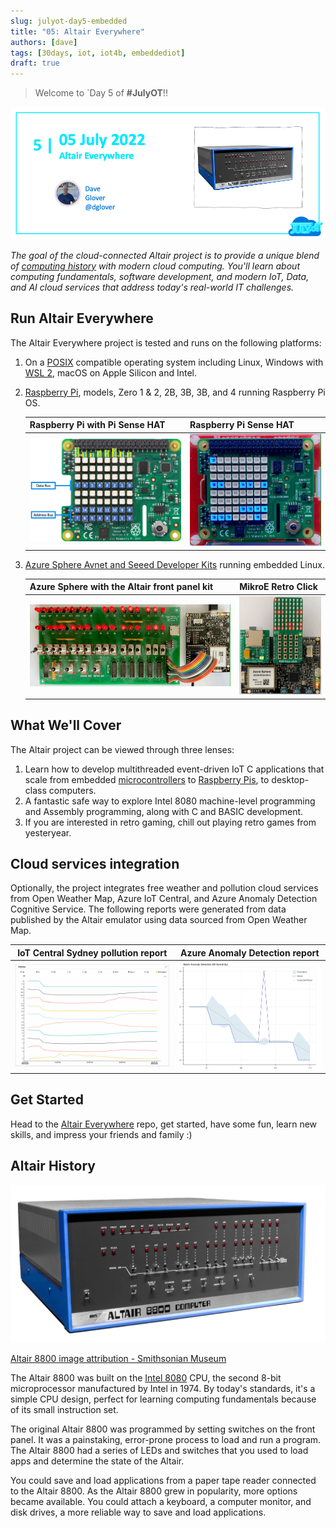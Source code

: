 ```yaml
---
slug: julyot-day5-embedded
title: "05: Altair Everywhere"
authors: [dave]
tags: [30days, iot, iot4b, embeddediot]
draft: true
---
```


<head>
  <meta name="twitter:url" content="https://julyot.dev/blog/julyot-day5-embedded" />
  <meta name="twitter:title" content="Altair IoT Everywhere!" />
  <meta name="twitter:description" content="Altair Everywhere scale IoT apps from embedded to desktop" />
  <meta name="twitter:image" content="https://julyot.dev/img/png/JulyOT-banner-5-altair.png" />
  <meta name="twitter:card" content="summary_large_image" />
  <meta name="twitter:creator" content="@dglover" />
  <meta name="twitter:site" content="@AzureAdvocates" />
  <link rel="canonical" href="https://julyot.dev/blog/julyot-day5-embedded" />
</head>

> Welcome to `Day 5 of **#JulyOT**!!

![Post banner](/img/png/JulyOT-banner-5-altair.png)

_The goal of the cloud-connected Altair project is to provide a unique blend of [computing history](https://en.wikipedia.org/wiki/Retrocomputing) with modern cloud computing. You'll learn about computing fundamentals, software development, and modern IoT, Data, and AI cloud services that address today's real-world IT challenges._

## Run Altair Everywhere

The Altair Everywhere project is tested and runs on the following platforms:

1. On a [POSIX](https://en.wikipedia.org/wiki/POSIX) compatible operating system including Linux, Windows with [WSL 2](https://docs.microsoft.com/en-us/windows/wsl/install), macOS on Apple Silicon and Intel.
1. [Raspberry Pi](https://www.raspberrypi.org/), models, Zero 1 & 2, 2B, 3B, 3B, and 4 running Raspberry Pi OS.

    | Raspberry Pi with Pi Sense HAT  | Raspberry Pi Sense HAT |
    |--|--|
    | ![The image shows the address and data bus LEDs](../static/img/png/raspberry_pi_sense_hat_map.png) | ![The gif shows the address and data bus LEDs in action](../static/img/gif/raspberry_pi_sense_hat.gif) |

1. [Azure Sphere Avnet and Seeed Developer Kits](https://azure.microsoft.com/services/azure-sphere/) running embedded Linux.

    | Azure Sphere with the Altair front panel kit | MikroE Retro Click |
    |--|--|
    | ![The gif shows the Altair on Azure Sphere with the Altair front panel](../static/img/gif/altair_on_sphere.gif) | ![The gif shows the address and data bus LEDs in action](../static/img/gif/avnet_retro_click.gif) |

## What We'll Cover

The Altair project can be viewed through three lenses:

1. Learn how to develop multithreaded event-driven IoT C applications that scale from embedded [microcontrollers](https://en.wikipedia.org/wiki/Microcontroller) to [Raspberry Pis](https://en.wikipedia.org/wiki/Raspberry_Pi), to desktop-class computers.
1. A fantastic safe way to explore Intel 8080 machine-level programming and Assembly programming, along with C and BASIC development.
1. If you are interested in retro gaming, chill out playing retro games from yesteryear.

## Cloud services integration

Optionally, the project integrates free weather and pollution cloud services from Open Weather Map, Azure IoT Central, and Azure Anomaly Detection Cognitive Service. The following reports were generated from data published by the Altair emulator using data sourced from Open Weather Map.

| IoT Central Sydney pollution report | Azure Anomaly Detection report|
|------|-----|
| ![The images shows pollution report for Sydney](../static/img/png/iot_central_pollution_report.png) | ![The following images shows temperature based anomalies](../static/img/png/univariate-anomalies.png) |

## Get Started

Head to the [Altair Everywhere](https://github.com/gloveboxes/Altair8800.Emulator.UN-X/wiki) repo, get started, have some fun, learn new skills, and impress your friends and family :)

## Altair History

![The image shows the Altair 8800](../static/img/png/altair-8800-smithsonian-museum.png)

[Altair 8800 image attribution - Smithsonian Museum](https://commons.wikimedia.org/wiki/File:Altair_8800,_Smithsonian_Museum.jpg)

The Altair 8800 was built on the [Intel 8080](https://en.wikipedia.org/wiki/Intel_8080?azure-portal=true) CPU, the second 8-bit microprocessor manufactured by Intel in 1974. By today's standards, it's a simple CPU design, perfect for learning computing fundamentals because of its small instruction set.

The original Altair 8800 was programmed by setting switches on the front panel. It was a painstaking, error-prone process to load and run a program. The Altair 8800 had a series of LEDs and switches that you used to load apps and determine the state of the Altair.

You could save and load applications from a paper tape reader connected to the Altair 8800. As the Altair 8800 grew in popularity, more options became available. You could attach a keyboard, a computer monitor, and disk drives, a more reliable way to save and load applications.
